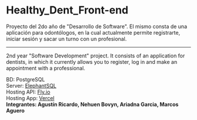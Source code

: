 # Healthy_Dent_Front-end

Proyecto del 2do año de "Desarrollo de Software". El mismo consta de una aplicación para odontólogos, en la cual actualmente permite registrarte, iniciar sesión y sacar un turno con un profesional.

<hr>

2nd year "Software Development" project. It consists of an application for dentists, in which it currently allows you to register, log in and make an appointment with a professional.


BD: PostgreSQL
<br/>
Server: <a href="https://www.elephantsql.com/">ElephantSQL</a>
<br/>
Hosting API: <a href="https://fly.io/">Fly.io</a>
<br/>
Hosting App: <a href="https://vercel.com/">Vercel</a>
<br/>
<b>Integrantes: Agustín Ricardo, Nehuen Bovyn, Ariadna Garcia, Marcos Aguero</b>
